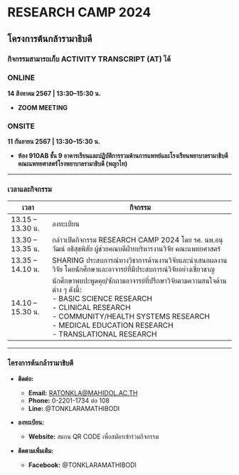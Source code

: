 # RESEARCH CAMP 2024

## โครงการต้นกล้ารามาธิบดี

### กิจกรรมสามารถเก็บ ACTIVITY TRANSCRIPT (AT) ได้

### ONLINE
**14 สิงหาคม 2567 | 13:30–15:30 น.**

- **ZOOM MEETING**

### ONSITE
**11 กันยายน 2567 | 13:30–15:30 น.**

- **ห้อง 910AB ชั้น 9 อาคารเรียนและปฏิบัติการรวมด้านการแพทย์และโรงเรียนพยาบาลรามาธิบดี คณะแพทยศาสตร์โรงพยาบาลรามาธิบดี (พญาไท)**

----

### เวลาและกิจกรรม

| เวลา            | กิจกรรม                                                                 |
|-----------------|-------------------------------------------------------------------------|
| 13.15 – 13.30 น. | ลงทะเบียน                                                               |
| 13.30 – 13.35 น. | กล่าวเปิดกิจกรรม RESEARCH CAMP 2024 โดย รศ. นพ.อนุวัฒน์ อธิสุขพิสัย ผู้ช่วยคณบดีฝ่ายบริหารงานวิจัย คณะแพทยศาสตร์ |
| 13.35 – 14.10 น. | SHARING ประสบการณ์ทางวิชาการด้านงานวิจัยและนำเสนอผลงานวิจัย โดยนักศึกษาและอาจารย์ที่มีประสบการณ์วิจัยอย่างเชี่ยวชาญ |
| 14.10 – 15.30 น. | นักศึกษาพบปะพูดคุย/ซักถามอาจารย์ที่ปรึกษาวิจัยตามความสนใจด้านต่าง ๆ ดังนี้: <br> - BASIC SCIENCE RESEARCH <br> - CLINICAL RESEARCH <br> - COMMUNITY/HEALTH SYSTEMS RESEARCH <br> - MEDICAL EDUCATION RESEARCH <br> - TRANSLATIONAL RESEARCH |

----

### โครงการต้นกล้ารามาธิบดี

- **ติดต่อ:**
  - **Email:** RATONKLA@MAHIDOL.AC.TH
  - **Phone:** 0-2201-1734 ต่อ 108
  - **Line:** @TONKLARAMATHIBODI

- **ลงทะเบียน:**
  - **Website:** สแกน QR CODE เพื่อสมัครเข้าร่วมกิจกรรม

- **ติดตามเพิ่มเติม:**
  - **Facebook:** @TONKLARAMATHIBODI
